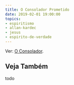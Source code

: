 ```yaml
---
title: O Consolador Prometido
date: 2019-02-01 19:00:00
topics:
- espiritismo
- allan-kardec
- jesus
- espirito-de-verdade
---
```


Ver: [O Consolador](../consolador).

## Veja Também
todo
